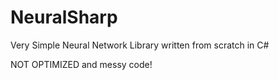 # NeuralSharp
Very Simple Neural Network Library written from scratch in C#

NOT OPTIMIZED and messy code!
